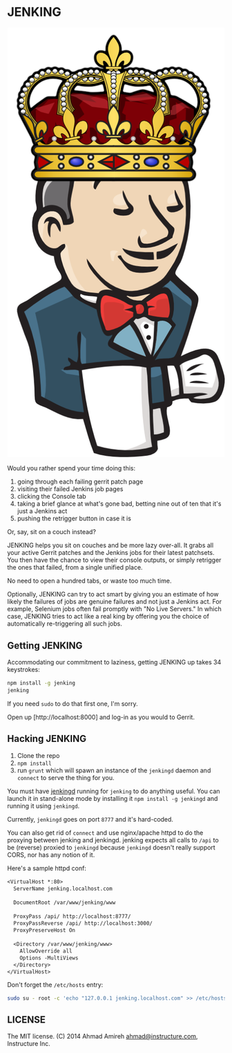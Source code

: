 # JENKING

![Jenking Logo](./assets/headshot.png)

Would you rather spend your time doing this:

1. going through each failing gerrit patch page
2. visiting their failed Jenkins job pages
3. clicking the Console tab
4. taking a brief glance at what's gone bad, betting nine out of ten that it's just a Jenkins act
5. pushing the retrigger button in case it is

Or, say, sit on a couch instead?

JENKING helps you sit on couches and be more lazy over-all. It grabs all your active Gerrit patches and the Jenkins jobs for their latest patchsets. You then have the chance to view their console outputs, or simply retrigger the ones that failed, from a single unified place.

No need to open a hundred tabs, or waste too much time.

Optionally, JENKING can try to act smart by giving you an estimate of how likely the failures of jobs are genuine failures and not just a Jenkins act. For example, Selenium jobs often fail promptly with "No Live Servers." In which case, JENKING tries to act like a real king by offering you the choice of automatically re-triggering all such jobs.

## Getting JENKING

Accommodating our commitment to laziness, getting JENKING up takes 34 keystrokes:

```bash
npm install -g jenking
jenking
```

If you need `sudo` to do that first one, I'm sorry.

Open up [http://localhost:8000] and log-in as you would to Gerrit.

## Hacking JENKING

1. Clone the repo
2. `npm install`
3. run `grunt` which will spawn an instance of the `jenkingd` daemon and `connect` to serve the thing for you.

You must have [jenkingd](https://github.com/amireh/jenkingd) running for `jenking` to do anything useful. You can launch it in stand-alone mode by installing it `npm install -g jenkingd` and running it using `jenkingd`.

Currently, `jenkingd` goes on port `8777` and it's hard-coded.

You can also get rid of `connect` and use nginx/apache httpd to do the proxying between jenking and jenkingd. jenking expects all calls to `/api` to be (reverse) proxied to `jenkingd` because `jenkingd` doesn't really support CORS, nor has any notion of it.

Here's a sample httpd conf:

```httpd
<VirtualHost *:80>
  ServerName jenking.localhost.com

  DocumentRoot /var/www/jenking/www

  ProxyPass /api/ http://localhost:8777/
  ProxyPassReverse /api/ http://localhost:3000/
  ProxyPreserveHost On

  <Directory /var/www/jenking/www>
    AllowOverride all
    Options -MultiViews
  </Directory>
</VirtualHost>
```

Don't forget the `/etc/hosts` entry:

```bash
sudo su - root -c 'echo "127.0.0.1 jenking.localhost.com" >> /etc/hosts'
```

## LICENSE

The MIT license.
(C) 2014 Ahmad Amireh <ahmad@instructure.com>, Instructure Inc.